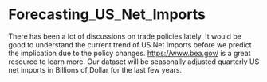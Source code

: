 # Forecasting_US_Net_Imports
There has been a lot of discussions on trade policies lately. It would be good to understand the current trend of US Net Imports before we predict the implication due to the policy changes.  https://www.bea.gov/ is a great resource to learn more. Our dataset will be seasonally adjusted quarterly US net imports in Billions of Dollar for the last few years.
